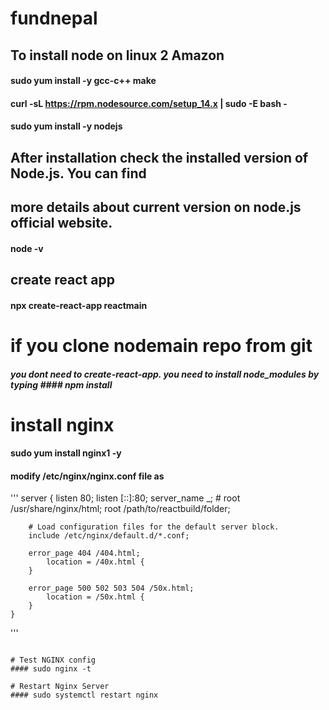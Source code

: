 # fundnepal
## To install node on linux 2 Amazon
#### sudo yum install -y gcc-c++ make
#### curl -sL https://rpm.nodesource.com/setup_14.x | sudo -E bash -
#### sudo yum install -y nodejs

## After installation check the installed version of Node.js. You can find
## more details about current version on node.js official website.

#### node -v 

## create react app

#### npx create-react-app reactmain

# if you clone nodemain repo from git
##### you dont need to create-react-app. you need to install node_modules by typing #### npm install

# install nginx

#### sudo yum install nginx1 -y
#### modify /etc/nginx/nginx.conf file as
'''
 server {
        listen       80;
        listen       [::]:80;
        server_name  _;
        # root         /usr/share/nginx/html;
        root         /path/to/reactbuild/folder;


        # Load configuration files for the default server block.
        include /etc/nginx/default.d/*.conf;

        error_page 404 /404.html;
            location = /40x.html {
        }

        error_page 500 502 503 504 /50x.html;
            location = /50x.html {
        }
    }
'''
```

# Test NGINX config
#### sudo nginx -t

# Restart Nginx Server
#### sudo systemctl restart nginx